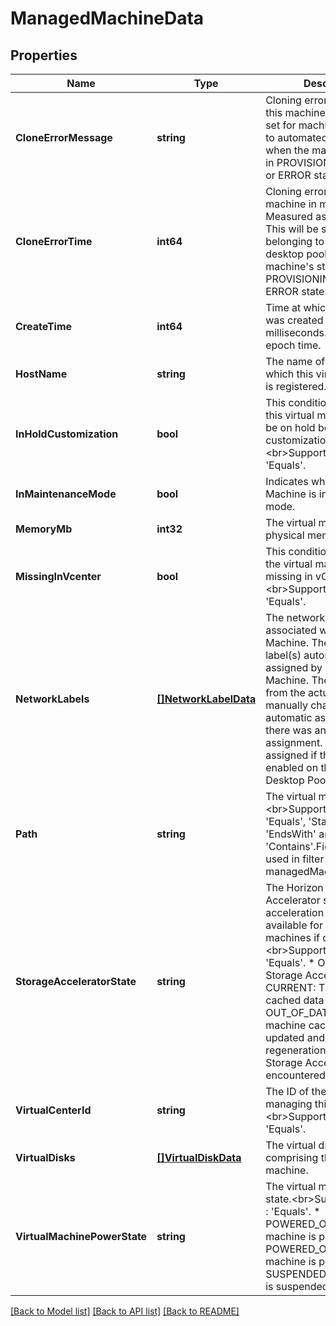 # ManagedMachineData

## Properties

Name | Type | Description | Notes
------------ | ------------- | ------------- | -------------
**CloneErrorMessage** | **string** | Cloning error message for this machine. This will be set for machine belonging to automated desktop pools when the machine&#39;s state is in PROVISIONING_ERROR or ERROR state. | [optional] 
**CloneErrorTime** | **int64** | Cloning error time for this machine in milliseconds. Measured as epoch time. This will be set for machine belonging to automated desktop pools when the machine&#39;s state is in PROVISIONING_ERROR or ERROR state. | [optional] 
**CreateTime** | **int64** | Time at which the machine was created in milliseconds. Measured as epoch time. | [optional] 
**HostName** | **string** | The name of the host on which this virtual machine is registered. | [optional] 
**InHoldCustomization** | **bool** | This condition determines if this virtual machine should be on hold before customization is started.&lt;br&gt;Supported Filters : &#39;Equals&#39;. | [optional] 
**InMaintenanceMode** | **bool** | Indicates whether the Machine is in maintenance mode. | [optional] 
**MemoryMb** | **int32** | The virtual machine physical memory in MB. | [optional] 
**MissingInVcenter** | **bool** | This condition determines if the virtual machine is missing in vCenter Server.&lt;br&gt;Supported Filters : &#39;Equals&#39;. | [optional] 
**NetworkLabels** | [**[]NetworkLabelData**](NetworkLabelData.md) | The network label(s) associated with this Machine. The network label(s) automatically assigned by Horizon to this Machine. These may differ from the actual labels if manually changed after automatic assignment or if there was an error in assignment. Labels are only assigned if the feature is enabled on this Machine&#39;s Desktop Pool. | [optional] 
**Path** | **string** | The virtual machine path.&lt;br&gt;Supported Filters : &#39;Equals&#39;, &#39;StartsWith&#39;, &#39;EndsWith&#39; and &#39;Contains&#39;.Field name to be used in filter : managedMachineData.path. | 
**StorageAcceleratorState** | **string** | The Horizon Storage Accelerator state. Storage acceleration will be available for managed machines if configured.&lt;br&gt;Supported Filters : &#39;Equals&#39;. * OFF: The Storage Accelerator is off. * CURRENT: The machine cached data is updated. * OUT_OF_DATE: The machine cached data is not updated and requires regeneration. * ERROR: The Storage Accelerator has encountered an error. | [optional] 
**VirtualCenterId** | **string** | The ID of the Virtual Center managing this machine.&lt;br&gt;Supported Filters : &#39;Equals&#39;. | 
**VirtualDisks** | [**[]VirtualDiskData**](VirtualDiskData.md) | The virtual disks comprising the virtual machine. | [optional] 
**VirtualMachinePowerState** | **string** | The virtual machine power state.&lt;br&gt;Supported Filters : &#39;Equals&#39;. * POWERED_OFF: The machine is powered off. * POWERED_ON: The machine is powered on. * SUSPENDED: The machine is suspended. | 

[[Back to Model list]](../README.md#documentation-for-models) [[Back to API list]](../README.md#documentation-for-api-endpoints) [[Back to README]](../README.md)


